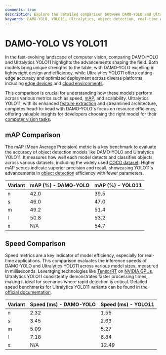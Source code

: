 ```yaml
---
comments: true
description: Explore the detailed comparison between DAMO-YOLO and Ultralytics YOLO11, highlighting their advancements in object detection, real-time AI performance, and edge AI capabilities. Understand how these models revolutionize computer vision for various applications.
keywords: DAMO-YOLO, YOLO11, Ultralytics, object detection, real-time AI, edge AI, computer vision, YOLO models, AI performance, machine learning.
---
```


# DAMO-YOLO VS YOLO11

In the fast-evolving landscape of computer vision, comparing DAMO-YOLO and Ultralytics YOLO11 highlights the advancements shaping the field. Both models bring unique strengths to the table, with DAMO-YOLO excelling in lightweight design and efficiency, while Ultralytics YOLO11 offers cutting-edge accuracy and optimized deployment across diverse platforms, including [edge devices](https://docs.ultralytics.com/guides/model-deployment-options/) and [cloud environments](https://www.ultralytics.com/blog/ultralytics-yolo11-has-arrived-redefine-whats-possible-in-ai).

This comparison is crucial for understanding how these models perform across various metrics such as speed, [mAP](https://www.ultralytics.com/blog/measuring-ai-performance-to-weigh-the-impact-of-your-innovations), and scalability. Ultralytics YOLO11, with its enhanced [feature extraction](https://www.ultralytics.com/glossary/feature-extraction) and streamlined architecture, competes head-to-head with DAMO-YOLO's focus on resource efficiency, offering valuable insights for developers choosing the right model for their [computer vision tasks](https://docs.ultralytics.com/tasks/).

## mAP Comparison

The mAP (Mean Average Precision) metric is a key benchmark to evaluate the accuracy of object detection models like DAMO-YOLO and Ultralytics YOLO11. It measures how well each model detects and classifies objects across various datasets, including the widely used [COCO dataset](https://docs.ultralytics.com/datasets/detect/coco/). Higher mAP scores indicate superior precision and recall, showcasing YOLO11's advancements in [object detection](https://www.ultralytics.com/blog/object-detection-and-tracking-with-ultralytics-yolov8) efficiency with fewer parameters.

| Variant | mAP (%) - DAMO-YOLO | mAP (%) - YOLO11 |
| ------- | ------------------- | ---------------- |
| n       | 42.0                | 39.5             |
| s       | 46.0                | 47.0             |
| m       | 49.2                | 51.4             |
| l       | 50.8                | 53.2             |
| x       | N/A                 | 54.7             |

## Speed Comparison

Speed metrics are a key indicator of model efficiency, especially for real-time applications. This comparison evaluates the inference speeds of DAMO-YOLO and Ultralytics YOLO11 across various model sizes, measured in milliseconds. Leveraging technologies like [TensorRT](https://docs.ultralytics.com/integrations/tensorrt/) on [NVIDIA GPUs](https://docs.ultralytics.com/guides/triton-inference-server/), Ultralytics YOLO11 consistently demonstrates faster processing times, making it ideal for scenarios where rapid detection is critical. Detailed speed benchmarks for Ultralytics YOLO11 variants can be found in the [official documentation](https://docs.ultralytics.com/models/yolo11/).

| Variant | Speed (ms) - DAMO-YOLO | Speed (ms) - YOLO11 |
| ------- | ---------------------- | ------------------- |
| n       | 2.32                   | 1.55                |
| s       | 3.45                   | 2.63                |
| m       | 5.09                   | 5.27                |
| l       | 7.18                   | 6.84                |
| x       | N/A                    | 12.49               |

